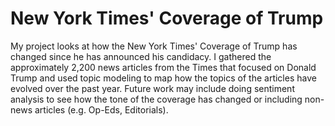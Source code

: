 # New York Times' Coverage of Trump

My project looks at how the New York Times' Coverage of Trump has changed since he has announced his candidacy. I gathered the approximately 2,200 news articles from the Times that focused on Donald Trump and used topic modeling to map how the topics of the articles have evolved over the past year. Future work may include doing sentiment analysis to see how the tone of the coverage has changed or including non-news articles (e.g. Op-Eds, Editorials). 
